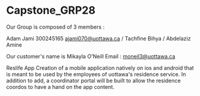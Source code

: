# Capstone_GRP28



Our Group is composed of 3 members :

Adam Jami 300245165 ajami070@uottawa.ca
/ Tachfine Bihya
/ Abdelaziz Amine 

Our customer's name is Mikayla O'Neill 
Email : moneil3@uottawa.ca

Reslife App
Creation of a mobile application natively on ios and android that is meant to be used by the employees of uottawa's residence service. In addition to add, a coordinator portal will be built to allow the residence coordos to have a hand on the app content.
